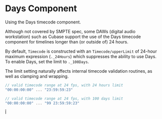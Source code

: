 # Days Component

Using the Days timecode component.

Although not covered by SMPTE spec, some DAWs (digital audio workstation) such as Cubase support the use of the Days timecode component for timelines longer than (or outside of) 24 hours.

By default, ``Timecode`` is constructed with an ``Timecode/upperLimit`` of 24-hour maximum expression (`._24Hours`) which suppresses the ability to use Days. To enable Days, set the limit to `._100Days`.

The limit setting naturally affects internal timecode validation routines, as well as clamping and wrapping.

```swift
// valid timecode range at 24 fps, with 24 hours limit
"00:00:00:00" ... "23:59:59:23"

// valid timecode range at 24 fps, with 100 days limit
"00:00:00:00" ... "99 23:59:59:23"
```
Î

